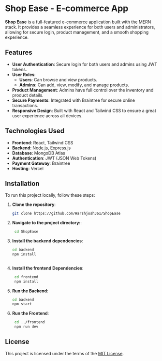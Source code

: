 # Shop Ease - E-commerce App

**Shop Ease** is a full-featured e-commerce application built with the MERN stack. It provides a seamless experience for both users and administrators, allowing for secure login, product management, and a smooth shopping experience. 

## Features

- **User Authentication**: Secure login for both users and admins using JWT tokens.
- **User Roles**:
  - **Users**: Can browse and view products.
  - **Admins**: Can add, view, modify, and manage products.
- **Product Management**: Admins have full control over the inventory and product details.
- **Secure Payments**: Integrated with Braintree for secure online transactions.
- **Responsive Design**: Built with React and Tailwind CSS to ensure a great user experience across all devices.

## Technologies Used

- **Frontend**: React, Tailwind CSS
- **Backend**: Node.js, Express.js
- **Database**: MongoDB Atlas
- **Authentication**: JWT (JSON Web Tokens)
- **Payment Gateway**: Braintree
- **Hosting**: Vercel

## Installation

To run this project locally, follow these steps:

1. **Clone the repository**:

   ```bash
   git clone https://github.com/Harshjosh361/ShopEase
2. **Navigate to the project directory:**:

   ```bash
    cd ShopEase
   
3. **Install the backend dependencies**:

   ```bash
   cd backend
   npm install
  
4. **Install the frontend Dependencies**:

   ```bash
    cd frontend
    npm install

5. **Run the Backend**:

   ```bash
   cd backend
   npm start

6. **Run the Frontend**:

   ```bash
    cd ../frontend
    npm run dev
## License

This project is licensed under the terms of the [MIT License](LICENSE).

